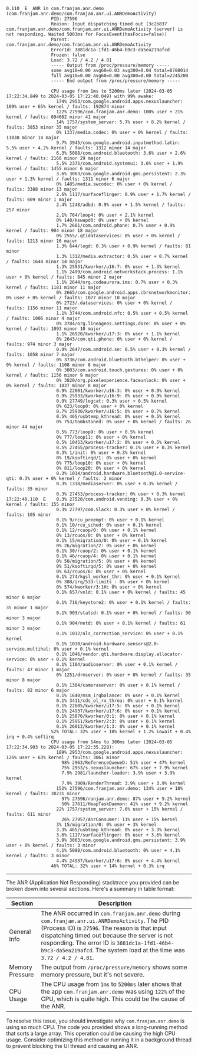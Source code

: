 


``` Full ANR Stack Trace
0.110  E  ANR in com.franjam.anr.demo (com.franjam.anr.demo/com.franjam.anr.ui.ANRDemoActivity)
                 PID: 27596
                 Reason: Input dispatching timed out (3c2b837 com.franjam.anr.demo/com.franjam.anr.ui.ANRDemoActivity (server) is not responding. Waited 5003ms for FocusEvent(hasFocus=false))
                 Parent: com.franjam.anr.demo/com.franjam.anr.ui.ANRDemoActivity
                 ErrorId: 3881dc1a-1fd1-46b4-b9c3-da5ea219afcd
                 Frozen: false
                 Load: 3.72 / 4.2 / 4.81
                 ----- Output from /proc/pressure/memory -----
                 some avg10=0.00 avg60=0.03 avg300=0.04 total=8788014
                 full avg10=0.00 avg60=0.00 avg300=0.00 total=2245200
                 ----- End output from /proc/pressure/memory -----
                 
                 CPU usage from 1ms to 5200ms later (2024-03-05 17:22:34.849 to 2024-03-05 17:22:40.049) with 99% awake:
                   174% 2953/com.google.android.apps.nexuslauncher: 109% user + 65% kernel / faults: 192874 minor
                   122% 27596/com.franjam.anr.demo: 100% user + 21% kernel / faults: 694662 minor 41 major
                   14% 1757/system_server: 5.7% user + 8.2% kernel / faults: 3853 minor 35 major
                   0% 1337/media.codec: 0% user + 0% kernel / faults: 11038 minor 14 major
                   9.7% 3945/com.google.android.inputmethod.latin: 5.5% user + 4.2% kernel / faults: 1312 minor 14 major
                   6.3% 5088/com.android.bluetooth: 3.6% user + 2.6% kernel / faults: 2168 minor 29 major
                   5.5% 2375/com.android.systemui: 3.6% user + 1.9% kernel / faults: 1455 minor 6 major
                   3.6% 3063/com.google.android.gms.persistent: 2.3% user + 1.3% kernel / faults: 1311 minor 6 major
                   0% 1485/media.swcodec: 0% user + 0% kernel / faults: 3388 minor 13 major
                   2.6% 1117/surfaceflinger: 0.9% user + 1.7% kernel / faults: 609 minor 1 major
                   2.4% 1248/adbd: 0.9% user + 1.5% kernel / faults: 257 minor
                   2.1% 764/loop4: 0% user + 2.1% kernel
                   0% 148/kswapd0: 0% user + 0% kernel
                   1.7% 2681/com.android.phone: 0.7% user + 0.9% kernel / faults: 904 minor 18 major
                   0% 2555/.qtidataservices: 0% user + 0% kernel / faults: 1213 minor 16 major
                   1.3% 644/logd: 0.3% user + 0.9% kernel / faults: 81 minor
                   1.3% 1312/media.extractor: 0.5% user + 0.7% kernel / faults: 1644 minor 14 major
                   1.3% 25931/kworker/u16:7: 0% user + 1.3% kernel
                   1.1% 2499/com.android.networkstack.process: 1.1% user + 0% kernel / faults: 845 minor 2 major
                   1.1% 2644/org.codeaurora.ims: 0.7% user + 0.3% kernel / faults: 1181 minor 11 major
                   0% 2665/com.google.android.apps.cbrsnetworkmonitor: 0% user + 0% kernel / faults: 1077 minor 10 major
                   0% 2723/.dataservices: 0% user + 0% kernel / faults: 1156 minor 11 major
                   1.1% 3744/com.android.nfc: 0.5% user + 0.5% kernel / faults: 1006 minor 4 major
                   0% 3784/org.lineageos.settings.doze: 0% user + 0% kernel / faults: 1093 minor 10 major
                   1.1% 26920/kworker/u17:3: 0% user + 1.1% kernel
                   0% 2643/com.qti.phone: 0% user + 0% kernel / faults: 974 minor 3 major
                   0.9% 2647/com.android.se: 0.5% user + 0.3% kernel / faults: 1058 minor 7 major
                   0% 3736/com.android.bluetooth.bthelper: 0% user + 0% kernel / faults: 1108 minor 8 major
                   0% 3803/com.android.touch.gestures: 0% user + 0% kernel / faults: 1156 minor 9 major
                   0% 3820/org.pixelexperience.faceunlock: 0% user + 0% kernel / faults: 1037 minor 8 major
                   0.9% 22601/kworker/u16:3: 0% user + 0.9% kernel
                   0.9% 25933/kworker/u16:9: 0% user + 0.9% kernel
                   0.9% 27749/logcat: 0.3% user + 0.5% kernel
                   0% 623/loop0: 0% user + 0% kernel
                   0.7% 25930/kworker/u16:5: 0% user + 0.7% kernel
                   0.5% 465/usbtemp_kthread: 0% user + 0.5% kernel
                   0% 753/tombstoned: 0% user + 0% kernel / faults: 26 minor 44 major
                   0.5% 773/loop9: 0% user + 0.5% kernel
                   0% 777/loop11: 0% user + 0% kernel
                   0.5% 10453/kworker/u17:2: 0% user + 0.5% kernel
                   0.5% 27455/process-tracker: 0.1% user + 0.3% kernel
                   0.3% 1/init: 0% user + 0.3% kernel
                   0% 19/ksoftirqd/1: 0% user + 0% kernel
                   0% 775/loop10: 0% user + 0% kernel
                   0% 811/loop20: 0% user + 0% kernel
                   0.3% 1014/android.hardware.bluetooth@1.0-service-qti: 0.3% user + 0% kernel / faults: 2 minor
                   0.3% 1318/mediaserver: 0% user + 0.3% kernel / faults: 35 minor
                   0.3% 27453/process-tracker: 0% user + 0.3% kernel
17:22:40.110  E    0.3% 27520/com.android.vending: 0.3% user + 0% kernel / faults: 155 minor
                   0.3% 27797/com.Slack: 0.3% user + 0% kernel / faults: 105 minor
                   0.1% 9/rcu_preempt: 0% user + 0.1% kernel
                   0.1% 10/rcu_sched: 0% user + 0.1% kernel
                   0.1% 12/rcuop/0: 0% user + 0.1% kernel
                   0% 13/rcuos/0: 0% user + 0% kernel
                   0.1% 15/migration/0: 0% user + 0.1% kernel
                   0% 26/migration/2: 0% user + 0% kernel
                   0.1% 30/rcuop/2: 0% user + 0.1% kernel
                   0.1% 46/rcuop/4: 0% user + 0.1% kernel
                   0% 50/migration/5: 0% user + 0% kernel
                   0% 51/ksoftirqd/5: 0% user + 0% kernel
                   0% 63/rcuos/6: 0% user + 0% kernel
                   0.1% 274/kgsl_worker_thr: 0% user + 0.1% kernel
                   0% 388/irq/533-limits_: 0% user + 0% kernel
                   0% 574/kworker/3:1H: 0% user + 0% kernel
                   0.1% 657/vold: 0.1% user + 0% kernel / faults: 45 minor 6 major
                   0.1% 716/keystore2: 0% user + 0.1% kernel / faults: 35 minor 1 major
                   0.1% 903/statsd: 0.1% user + 0% kernel / faults: 90 minor 3 major
                   0.1% 904/netd: 0% user + 0.1% kernel / faults: 61 minor 3 major
                   0.1% 1012/als_correction_service: 0% user + 0.1% kernel
                   0.1% 1038/android.hardware.sensors@2.0-service.multihal: 0% user + 0.1% kernel
                   0.1% 1046/vendor.qti.hardware.display.allocator-service: 0% user + 0.1% kernel
                   0.1% 1104/audioserver: 0% user + 0.1% kernel / faults: 47 minor 1 major
                   0% 1251/drmserver: 0% user + 0% kernel / faults: 35 minor 8 major
                   0.1% 1304/cameraserver: 0% user + 0.1% kernel / faults: 82 minor 6 major
                   0.1% 1640/msm_irqbalance: 0% user + 0.1% kernel
                   0.1% 3411/cds_ol_rx_threa: 0% user + 0.1% kernel
                   0.1% 22605/kworker/u17:5: 0% user + 0.1% kernel
                   0.1% 24937/kworker/u17:6: 0% user + 0.1% kernel
                   0.1% 25870/kworker/0:1: 0% user + 0.1% kernel
                   0.1% 25951/kworker/2:3: 0% user + 0.1% kernel
                   0.1% 26013/kworker/1:3: 0% user + 0.1% kernel
                 52% TOTAL: 32% user + 18% kernel + 1.2% iowait + 0.4% irq + 0.4% softirq
                 CPU usage from 54ms to 380ms later (2024-03-05 17:22:34.903 to 2024-03-05 17:22:35.228):
                   189% 2953/com.google.android.apps.nexuslauncher: 126% user + 63% kernel / faults: 3061 minor
                     98% 2963/ReferenceQueueD: 51% user + 47% kernel
                     75% 2953/s.nexuslauncher: 67% user + 7.9% kernel
                     7.9% 2981/launcher-loader: 3.9% user + 3.9% kernel
                     7.9% 3909/RenderThread: 3.9% user + 3.9% kernel
                   152% 27596/com.franjam.anr.demo: 134% user + 18% kernel / faults: 30231 minor
                     97% 27596/ranjam.anr.demo: 87% user + 9.2% kernel
                     50% 27611/HeapTaskDaemon: 41% user + 9.2% kernel
                   22% 1757/system_server: 7.6% user + 15% kernel / faults: 611 minor
                     26% 27957/AnrConsumer: 11% user + 15% kernel
                   3% 15/migration/0: 0% user + 3% kernel
                   3.3% 465/usbtemp_kthread: 0% user + 3.3% kernel
                   3.6% 1117/surfaceflinger: 0% user + 3.6% kernel
                   3.9% 3063/com.google.android.gms.persistent: 3.9% user + 0% kernel / faults: 3 minor
                   4.1% 5088/com.android.bluetooth: 0% user + 4.1% kernel / faults: 3 minor
                   4.4% 24937/kworker/u17:6: 0% user + 4.4% kernel
                 46% TOTAL: 32% user + 14% kernel + 0.3% irq

```

---

The ANR (Application Not Responding) stacktrace you provided can be broken down into several sections. Here's a summary in table format:

| Section         | Description                                                                                                                                                                                                                                                                                                                |
| --------------- | -------------------------------------------------------------------------------------------------------------------------------------------------------------------------------------------------------------------------------------------------------------------------------------------------------------------------- |
| General Info    | The ANR occurred in `com.franjam.anr.demo` during `com.franjam.anr.ui.ANRDemoActivity`. The PID (Process ID) is `27596`. The reason is that input dispatching timed out because the server is not responding. The error ID is `3881dc1a-1fd1-46b4-b9c3-da5ea219afcd`. The system load at the time was `3.72 / 4.2 / 4.81`. |
| Memory Pressure | The output from `/proc/pressure/memory` shows some memory pressure, but it's not severe.                                                                                                                                                                                                                                   |
| CPU Usage       | The CPU usage from `1ms` to `5200ms` later shows that the app `com.franjam.anr.demo` was using `122%` of the CPU, which is quite high. This could be the cause of the ANR.                                                                                                                                                 |

To resolve this issue, you should investigate why `com.franjam.anr.demo` is using so much CPU. The code you provided shows a long-running method that sorts a large array. This operation could be causing the high CPU usage. Consider optimizing this method or running it in a background thread to prevent blocking the UI thread and causing an ANR.